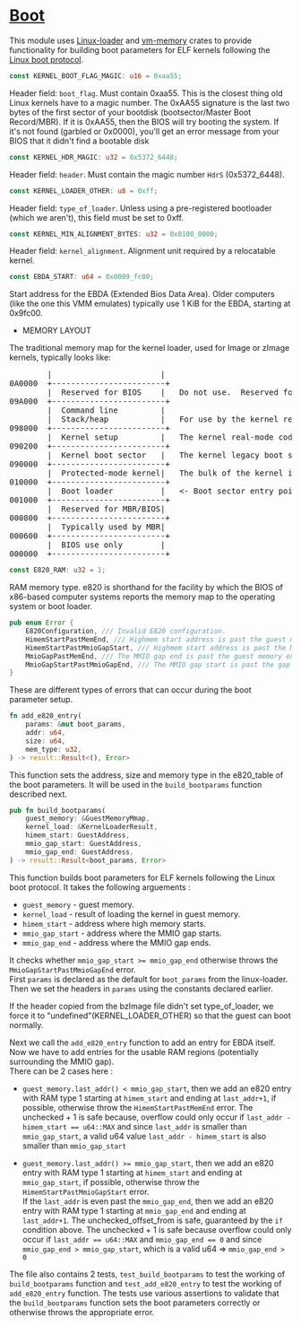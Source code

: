 # [Boot](../vmm-reference/src/vmm/src/boot.rs)

This module uses [Linux-loader](https://github.com/rust-vmm/linux-loader) and [vm-memory](https://github.com/rust-vmm/vm-memory) crates to provide functionality for building boot parameters for ELF kernels following the [Linux boot protocol](https://www.kernel.org/doc/Documentation/x86/boot.txt).

```rs
const KERNEL_BOOT_FLAG_MAGIC: u16 = 0xaa55;
```
Header field: `boot_flag`. Must contain 0xaa55. This is the closest thing old Linux kernels have to a magic number. The 0xAA55 signature is the last two bytes of the first sector of your bootdisk (bootsector/Master Boot Record/MBR). If it is 0xAA55, then the BIOS will try booting the system. If it's not found (garbled or 0x0000), you'll get an error message from your BIOS that it didn't find a bootable disk

```rs
const KERNEL_HDR_MAGIC: u32 = 0x5372_6448;
```
Header field: `header`. Must contain the magic number `HdrS` (0x5372_6448).


```rs
const KERNEL_LOADER_OTHER: u8 = 0xff;
```
Header field: `type_of_loader`. Unless using a pre-registered bootloader (which we aren't), this field must be set to 0xff.


```rs
const KERNEL_MIN_ALIGNMENT_BYTES: u32 = 0x0100_0000;
```
Header field: `kernel_alignment`. Alignment unit required by a relocatable kernel.

```rs
const EBDA_START: u64 = 0x0009_fc00;
```
Start address for the EBDA (Extended Bios Data Area). Older computers (like the one this VMM emulates) typically use 1 KiB for the EBDA, starting at 0x9fc00.

* MEMORY LAYOUT

The traditional memory map for the kernel loader, used for Image or
zImage kernels, typically looks like:

<pre>
	    |			            |                                           
0A0000	+------------------------+
	    |  Reserved for BIOS	|	Do not use.  Reserved for BIOS EBDA.    
09A000	+------------------------+                                          
	    |  Command line		    |                                           
	    |  Stack/heap		    |	For use by the kernel real-mode code.   
098000	+------------------------+	                                        
	    |  Kernel setup		    |	The kernel real-mode code.              
090200	+------------------------+                                          
	    |  Kernel boot sector	|	The kernel legacy boot sector.          
090000	+------------------------+                                          
	    |  Protected-mode kernel|	The bulk of the kernel image.           
010000	+------------------------+                                          
	    |  Boot loader		    |	<- Boot sector entry point 0000:7C00    
001000	+------------------------+                                          
	    |  Reserved for MBR/BIOS|                                           
000800	+------------------------+                                          
	    |  Typically used by MBR|                                           
000600	+------------------------+                                          
	    |  BIOS use only	    |                                           
000000	+------------------------+                                          
</pre>


```rs
const E820_RAM: u32 = 1;
```
RAM memory type.
e820 is shorthand for the facility by which the BIOS of x86-based computer systems reports the memory map to the operating system or boot loader.

```rs
pub enum Error {
    E820Configuration, /// Invalid E820 configuration.
    HimemStartPastMemEnd, /// Highmem start address is past the guest memory end.
    HimemStartPastMmioGapStart, /// Highmem start address is past the MMIO gap start.
    MmioGapPastMemEnd, /// The MMIO gap end is past the guest memory end.
    MmioGapStartPastMmioGapEnd, /// The MMIO gap start is past the gap end.
}
```
These are different types of errors that can occur during the boot parameter setup.

```rs
fn add_e820_entry(
    params: &mut boot_params,
    addr: u64,
    size: u64,
    mem_type: u32,
) -> result::Result<(), Error>
```
This function sets the address, size and memory type in the e820_table of the boot parameters. It will be used in the ```build_bootparams``` function described next.

```rs
pub fn build_bootparams(
    guest_memory: &GuestMemoryMmap,
    kernel_load: &KernelLoaderResult,
    himem_start: GuestAddress,
    mmio_gap_start: GuestAddress,
    mmio_gap_end: GuestAddress,
) -> result::Result<boot_params, Error> 
```

This function builds boot parameters for ELF kernels following the Linux boot protocol. It takes the following arguements :
* `guest_memory` - guest memory.
* `kernel_load` - result of loading the kernel in guest memory.
* `himem_start` - address where high memory starts.
* `mmio_gap_start` - address where the MMIO gap starts.
* `mmio_gap_end` - address where the MMIO gap ends.

It checks whether `mmio_gap_start >= mmio_gap_end` otherwise throws the `MmioGapStartPastMmioGapEnd` error. \
First `params` is declared as the default for `boot_params` from the linux-loader.
Then we set the headers in `params` using the constants declared earlier.

If the header copied from the bzImage file didn't set type_of_loader, we force it to "undefined"(KERNEL_LOADER_OTHER) so that the guest can boot normally.

Next we call the `add_e820_entry` function to add an entry for EBDA itself.
Now we have to add entries for the usable RAM regions (potentially surrounding the MMIO gap).\
There can be 2 cases here :
* `guest_memory.last_addr() < mmio_gap_start`, then we add an e820 entry with RAM type 1 starting at `himem_start` and ending at `last_addr+1`, if possible, otherwise throw the `HimemStartPastMemEnd` error. The unchecked + 1 is safe because, overflow could only occur if `last_addr - himem_start == u64::MAX` and since
`last_addr` is smaller than `mmio_gap_start`, a valid u64 value
`last_addr - himem_start` is also smaller than `mmio_gap_start`

* `guest_memory.last_addr() >= mmio_gap_start`, then we add an e820 entry with RAM type 1 starting at `himem_start` and ending at `mmio_gap_start`, if possible, otherwise throw the `HimemStartPastMmioGapStart` error.\
If the `last_addr` is even past the `mmio_gap_end`, then we add an e820 entry with RAM type 1 starting at `mmio_gap_end` and ending at `last_addr+1`. The unchecked_offset_from is safe, guaranteed by the `if` condition above. The unchecked + 1 is safe because overflow could only occur if `last_addr == u64::MAX` and `mmio_gap_end == 0`
and since `mmio_gap_end > mmio_gap_start`, which is a valid u64 => `mmio_gap_end > 0`

The file also contains 2 tests, `test_build_bootparams` to test the working of `build_bootparams` function and `test_add_e820_entry` to test the working of `add_e820_entry` function. The tests use various assertions to validate that the `build_bootparams` function sets the boot parameters correctly or otherwise throws the appropriate error.

